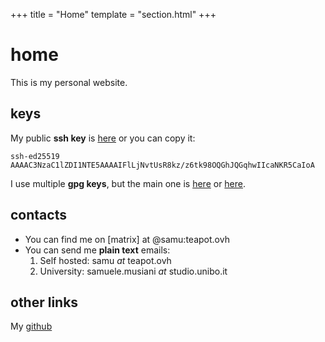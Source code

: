 +++
title = "Home"
template = "section.html"
+++

# home

This is my personal website.

## keys

My public **ssh key** is [here](id_ed25519.pub) or you can copy it: 
```
ssh-ed25519 AAAAC3NzaC1lZDI1NTE5AAAAIFlLjNvtUsR8kz/z6tk98OQGhJQGqhwIIcaNKR5CaIoA
```

I use multiple **gpg keys**, but the main one is [here](BC73AD01FC0D41FE67038E933183FCC1D016E365.asc) or [here](https://keys.openpgp.org/vks/v1/by-fingerprint/BC73AD01FC0D41FE67038E933183FCC1D016E365).


## contacts

- You can find me on [matrix] at @samu:teapot.ovh
- You can send me **plain text** emails: 
     1. Self hosted: samu _at_ teapot.ovh
     2. University: samuele.musiani _at_ studio.unibo.it

## other links

My [github](https://github.com/samuelemusiani)
